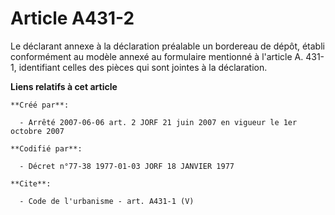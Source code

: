 # Article A431-2

Le déclarant annexe à la déclaration préalable un bordereau de dépôt, établi conformément au modèle annexé au formulaire
mentionné à l'article A. 431-1, identifiant celles des pièces qui sont jointes à la déclaration.

**Liens relatifs à cet article**

	**Créé par**:

	  - Arrêté 2007-06-06 art. 2 JORF 21 juin 2007 en vigueur le 1er octobre 2007

	**Codifié par**:

	  - Décret n°77-38 1977-01-03 JORF 18 JANVIER 1977

	**Cite**:

	  - Code de l'urbanisme - art. A431-1 (V)
